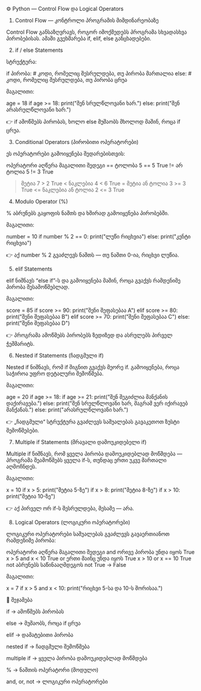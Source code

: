 ⚙️ Python — Control Flow და Logical Operators
1. Control Flow — კონტროლი პროგრამის მიმდინარეობაზე

Control Flow განსაზღვრავს, როგორ იმოქმედებს პროგრამა სხვადასხვა პირობებისას.
ამაში გვეხმარება if, elif, else განცხადებები.

2. if / else Statements

სტრუქტურა:

if პირობა:
    # კოდი, რომელიც შესრულდება, თუ პირობა მართალია
else:
    # კოდი, რომელიც შესრულდება, თუ პირობა ცრუა


მაგალითი:

age = 18
if age >= 18:
    print("შენ სრულწლოვანი ხარ.")
else:
    print("შენ არასრულწლოვანი ხარ.")


👉 if ამოწმებს პირობას, ხოლო else მუშაობს მხოლოდ მაშინ, როცა if ცრუა.

3. Conditional Operators (პირობითი ოპერატორები)

ეს ოპერატორები გამოიყენება შედარებისთვის:

ოპერატორი	აღწერა	მაგალითი	შედეგი
==	ტოლობა	5 == 5	True
!=	არ ტოლია	5 != 3	True
>	მეტია	7 > 2	True
<	ნაკლებია	4 < 6	True
>=	მეტია ან ტოლია	3 >= 3	True
<=	ნაკლებია ან ტოლია	2 <= 3	True
4. Modulo Operator (%)

% აბრუნებს გაყოფის ნაშთს და ხშირად გამოიყენება პირობებში.

მაგალითი:

number = 10
if number % 2 == 0:
    print("ლუწი რიცხვია")
else:
    print("კენტი რიცხვია")


👉 აქ number % 2 გვაძლევს ნაშთს — თუ ნაშთი 0-ია, რიცხვი ლუწია.

5. elif Statements

elif ნიშნავს “else if”-ს და გამოიყენება მაშინ, როცა გვაქვს რამდენიმე პირობა შესამოწმებლად.

მაგალითი:

score = 85
if score >= 90:
    print("შენი შეფასებაა A")
elif score >= 80:
    print("შენი შეფასებაა B")
elif score >= 70:
    print("შენი შეფასებაა C")
else:
    print("შენი შეფასებაა D")


👉 პროგრამა ამოწმებს პირობებს ზედიზედ და ასრულებს პირველ ჭეშმარიტს.

6. Nested if Statements (ჩადგმული if)

Nested if ნიშნავს, რომ if შიგნით გვაქვს მეორე if.
გამოიყენება, როცა საჭიროა უფრო დეტალური შემოწმება.

მაგალითი:

age = 20
if age >= 18:
    if age >= 21:
        print("შენ შეგიძლია მანქანის დაქირავება.")
    else:
        print("შენ სრულწლოვანი ხარ, მაგრამ ვერ იქირავებ მანქანას.")
else:
    print("არასრულწლოვანი ხარ.")


👉 „ჩადგმული“ სტრუქტურა გვაძლევს საშუალებას გავაკეთოთ ზუსტი შემოწმებები.

7. Multiple if Statements (მრავალი დამოუკიდებელი if)

Multiple if ნიშნავს, რომ ყველა პირობა დამოუკიდებლად მოწმდება —
პროგრამა შეამოწმებს ყველა if-ს, თუნდაც ერთი უკვე მართალი აღმოჩნდეს.

მაგალითი:

x = 10
if x > 5:
    print("მეტია 5-ზე")
if x > 8:
    print("მეტია 8-ზე")
if x > 10:
    print("მეტია 10-ზე")


👉 აქ პირველ ორ if-ს შესრულდება, მესამე — არა.

8. Logical Operators (ლოგიკური ოპერატორები)

ლოგიკური ოპერატორები საშუალებას გვაძლევს გავაერთიანოთ რამდენიმე პირობა:

ოპერატორი	აღწერა	მაგალითი	შედეგი
and	ორივე პირობა უნდა იყოს True	x > 5 and x < 10	True
or	ერთი მაინც უნდა იყოს True	x > 10 or x == 10	True
not	აბრუნებს საწინააღმდეგოს	not True → False	

მაგალითი:

x = 7
if x > 5 and x < 10:
    print("რიცხვი 5-სა და 10-ს შორისაა.")

🧠 შეჯამება

if → ამოწმებს პირობას

else → მუშაობს, როცა if ცრუა

elif → დამატებითი პირობა

nested if → ჩადგმული შემოწმება

multiple if → ყველა პირობა დამოუკიდებლად მოწმდება

% → ნაშთის ოპერატორი (მოდულო)

and, or, not → ლოგიკური ოპერატორები